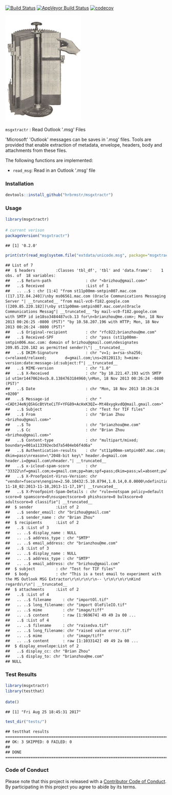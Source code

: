 
[![Build Status](https://travis-ci.org/hrbrmstr/msgxtractr.svg?branch=master)](https://travis-ci.org/hrbrmstr/msgxtractr) [![AppVeyor Build Status](https://ci.appveyor.com/api/projects/status/github/hrbrmstr/msgxtractr?branch=master&svg=true)](https://ci.appveyor.com/project/hrbrmstr/msgxtractr) [![codecov](https://codecov.io/gh/hrbrmstr/msgxtractr/branch/master/graph/badge.svg)](https://codecov.io/gh/hrbrmstr/msgxtractr)

![](img/card.png)

`msgxtractr` : Read Outlook '.msg' Files

'Microsoft' 'Outlook' messages can be saves in '.msg' files. Tools are provided that enable extraction of metadata, envelope, headers, body and attachments from these files.

The following functions are implemented:

-   `read_msg`: Read in an Outlook '.msg' file

### Installation

``` r
devtools::install_github("hrbrmstr/msgxtractr")
```

### Usage

``` r
library(msgxtractr)

# current verison
packageVersion("msgxtractr")
```

    ## [1] '0.2.0'

``` r
print(str(read_msg(system.file("extdata/unicode.msg", package="msgxtractr"))))
```

    ## List of 7
    ##  $ headers         :Classes 'tbl_df', 'tbl' and 'data.frame':    1 obs. of  18 variables:
    ##   ..$ Return-path               : chr "<brizhou@gmail.com>"
    ##   ..$ Received                  :List of 1
    ##   .. ..$ : chr [1:4] "from st11p00mm-smtpin007.mac.com ([17.172.84.240])\nby ms06561.mac.com (Oracle Communications Messaging Server "| __truncated__ "from mail-vc0-f182.google.com ([209.85.220.182])\nby st11p00mm-smtpin007.mac.com\n(Oracle Communications Messag"| __truncated__ "by mail-vc0-f182.google.com with SMTP id ie18so3484487vcb.13 for\n<brianzhou@me.com>; Mon, 18 Nov 2013 00:26:25 -0800 (PST)" "by 10.58.207.196 with HTTP; Mon, 18 Nov 2013 00:26:24 -0800 (PST)"
    ##   ..$ Original-recipient        : chr "rfc822;brianzhou@me.com"
    ##   ..$ Received-SPF              : chr "pass (st11p00mm-smtpin006.mac.com: domain of brizhou@gmail.com\ndesignates 209.85.220.182 as permitted sender)\"| __truncated__
    ##   ..$ DKIM-Signature            : chr "v=1; a=rsa-sha256; c=relaxed/relaxed;        d=gmail.com;\ns=20120113; h=mime-version:date:message-id:subject:f"| __truncated__
    ##   ..$ MIME-version              : chr "1.0"
    ##   ..$ X-Received                : chr "by 10.221.47.193 with SMTP id ut1mr14470624vcb.8.1384763184960;\nMon, 18 Nov 2013 00:26:24 -0800 (PST)"
    ##   ..$ Date                      : chr "Mon, 18 Nov 2013 10:26:24 +0200"
    ##   ..$ Message-id                : chr "<CADtJ4eNjQSkGcBtVteCiTF+YFG89+AcHxK3QZ=-Mt48xygkvdQ@mail.gmail.com>"
    ##   ..$ Subject                   : chr "Test for TIF files"
    ##   ..$ From                      : chr "Brian Zhou <brizhou@gmail.com>"
    ##   ..$ To                        : chr "brianzhou@me.com"
    ##   ..$ Cc                        : chr "Brian Zhou <brizhou@gmail.com>"
    ##   ..$ Content-type              : chr "multipart/mixed; boundary=001a113392ecbd7a5404eb6f4d6a"
    ##   ..$ Authentication-results    : chr "st11p00mm-smtpin007.mac.com; dkim=pass\nreason=\"2048-bit key\" header.d=gmail.com header.i=@gmail.com\nheader."| __truncated__
    ##   ..$ x-icloud-spam-score       : chr "33322\nf=gmail.com;e=gmail.com;pp=ham;spf=pass;dkim=pass;wl=absent;pwl=absent"
    ##   ..$ X-Proofpoint-Virus-Version: chr "vendor=fsecure\nengine=2.50.10432:5.10.8794,1.0.14,0.0.0000\ndefinitions=2013-11-18_02:2013-11-18,2013-11-17,19"| __truncated__
    ##   ..$ X-Proofpoint-Spam-Details : chr "rule=notspam policy=default score=0 spamscore=0\nsuspectscore=0 phishscore=0 bulkscore=0 adultscore=0 classifie"| __truncated__
    ##  $ sender          :List of 2
    ##   ..$ sender_email: chr "brizhou@gmail.com"
    ##   ..$ sender_name : chr "Brian Zhou"
    ##  $ recipients      :List of 2
    ##   ..$ :List of 3
    ##   .. ..$ display_name : NULL
    ##   .. ..$ address_type : chr "SMTP"
    ##   .. ..$ email_address: chr "brianzhou@me.com"
    ##   ..$ :List of 3
    ##   .. ..$ display_name : NULL
    ##   .. ..$ address_type : chr "SMTP"
    ##   .. ..$ email_address: chr "brizhou@gmail.com"
    ##  $ subject         : chr "Test for TIF files"
    ##  $ body            : chr "This is a test email to experiment with the MS Outlook MSG Extractor\r\n\r\n\r\n-- \r\n\r\n\r\nKind regards\r\n"| __truncated__
    ##  $ attachments     :List of 2
    ##   ..$ :List of 4
    ##   .. ..$ filename     : chr "importOl.tif"
    ##   .. ..$ long_filename: chr "import OleFileIO.tif"
    ##   .. ..$ mime         : chr "image/tiff"
    ##   .. ..$ content      : raw [1:969674] 49 49 2a 00 ...
    ##   ..$ :List of 4
    ##   .. ..$ filename     : chr "raisedva.tif"
    ##   .. ..$ long_filename: chr "raised value error.tif"
    ##   .. ..$ mime         : chr "image/tiff"
    ##   .. ..$ content      : raw [1:1033142] 49 49 2a 00 ...
    ##  $ display_envelope:List of 2
    ##   ..$ display_cc: chr "Brian Zhou"
    ##   ..$ display_to: chr "brianzhou@me.com"
    ## NULL

### Test Results

``` r
library(msgxtractr)
library(testthat)

date()
```

    ## [1] "Fri Aug 25 18:45:31 2017"

``` r
test_dir("tests/")
```

    ## testthat results ========================================================================================================
    ## OK: 3 SKIPPED: 0 FAILED: 0
    ## 
    ## DONE ===================================================================================================================

### Code of Conduct

Please note that this project is released with a [Contributor Code of Conduct](CONDUCT.md). By participating in this project you agree to abide by its terms.
